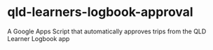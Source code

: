 # qld-learners-logbook-approval
A Google Apps Script that automatically approves trips from the QLD Learner Logbook app
